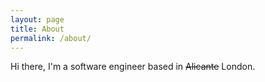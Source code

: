 ```yaml
---
layout: page
title: About
permalink: /about/
---
```


Hi there, I'm a software engineer based in ~~Alicante~~ London.
